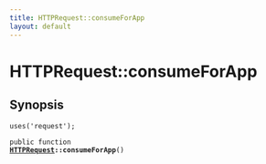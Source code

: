 ```yaml
---
title: HTTPRequest::consumeForApp
layout: default
---
```


# HTTPRequest::consumeForApp

## Synopsis

<code>uses('request');</code>

<code>public function <b><a href="HTTPRequest">HTTPRequest</a>::consumeForApp</b>()</code>

